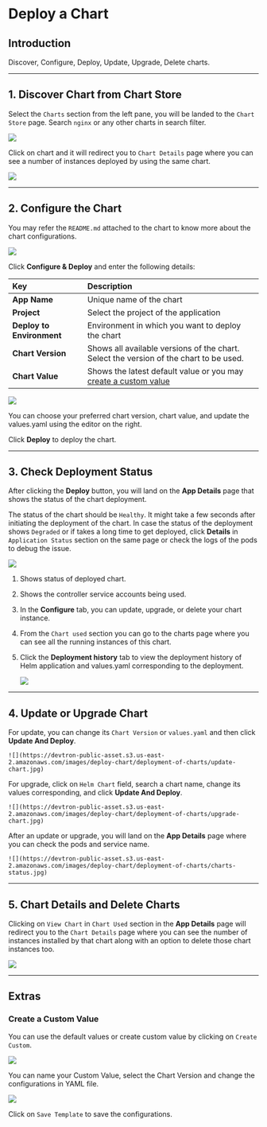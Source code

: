 # Deploy a Chart 

## Introduction

Discover, Configure, Deploy, Update, Upgrade, Delete charts.

---

## 1. Discover Chart from Chart Store

Select the `Charts` section from the left pane, you will be landed to the `Chart Store` page. 
Search `nginx` or any other charts in search filter.

![](https://devtron-public-asset.s3.us-east-2.amazonaws.com/images/deploy-chart/deployment-of-charts/search-chart.jpg)

Click on chart and it will redirect you to `Chart Details` page where you can see a number of instances deployed by using the same chart.

![](https://devtron-public-asset.s3.us-east-2.amazonaws.com/images/deploy-chart/deployment-of-charts/chart-details.jpg)

---

## 2. Configure the Chart

You may refer the `README.md` attached to the chart to know more about the chart configurations.

![](https://devtron-public-asset.s3.us-east-2.amazonaws.com/images/deploy-chart/overview-of-charts/overview-of-charts-2.jpg)

Click **Configure & Deploy** and enter the following details:

| Key | Description |
| :--- | :--- |
| **App Name** | Unique name of the chart|
| **Project** |  Select the project of the application |
| **Deploy to Environment** | Environment in which you want to deploy the chart |
| **Chart Version** | Shows all available versions of the chart. Select the version of the chart to be used. |
| **Chart Value** | Shows the latest default value or you may [create a custom value](#create-a-custom-value) |

![](https://devtron-public-asset.s3.us-east-2.amazonaws.com/images/deploy-chart/deployment-of-charts/values-field.jpg)

You can choose your preferred chart version, chart value, and update the values.yaml using the editor on the right.

Click **Deploy** to deploy the chart.

---

## 3. Check Deployment Status

After clicking the **Deploy** button, you will land on the **App Details** page that shows the status of the chart deployment.

The status of the chart should be `Healthy`. It might take a few seconds after initiating the deployment of the chart.
In case the status of the deployment shows `Degraded` or if takes a long time to get deployed, click **Details** in `Application Status` section on the same page or check the logs of the pods to debug the issue.

![](https://devtron-public-asset.s3.us-east-2.amazonaws.com/images/deploy-chart/deployment-of-charts/chart-app-details.jpg)

1. Shows status of deployed chart.

2. Shows the controller service accounts being used.

3. In the **Configure** tab, you can update, upgrade, or delete your chart instance.

4. From the `Chart used` section you can go to the charts page where you can see all the running instances of this chart.

5. Click the **Deployment history** tab to view the deployment history of Helm application and values.yaml corresponding to the deployment.

    ![](https://devtron-public-asset.s3.us-east-2.amazonaws.com/images/deploy-chart/deployment-of-charts/chart-deployment-history.jpg)

---

## 4. Update or Upgrade Chart

For update, you can change its `Chart Version` or `values.yaml` and then click **Update And Deploy**.

    ![](https://devtron-public-asset.s3.us-east-2.amazonaws.com/images/deploy-chart/deployment-of-charts/update-chart.jpg)

For upgrade, click on `Helm Chart` field, search a chart name, change its values corresponding, and click **Update And Deploy**.

    ![](https://devtron-public-asset.s3.us-east-2.amazonaws.com/images/deploy-chart/deployment-of-charts/upgrade-chart.jpg)

After an update or upgrade, you will land on the **App Details** page where you can check the pods and service name.

    ![](https://devtron-public-asset.s3.us-east-2.amazonaws.com/images/deploy-chart/deployment-of-charts/charts-status.jpg)

---

## 5. Chart Details and Delete Charts

Clicking on `View Chart` in `Chart Used` section in the **App Details** page will redirect you to the `Chart Details` page where you can see the number of instances installed by that chart along with an option to delete those chart instances too.

![](https://devtron-public-asset.s3.us-east-2.amazonaws.com/images/deploy-chart/deployment-of-charts/delete-chart-instance.jpg)

---

## Extras

### Create a Custom Value

You can use the default values or create custom value by clicking on `Create Custom`.

![](https://devtron-public-asset.s3.us-east-2.amazonaws.com/images/deploy-chart/overview-of-charts/overview-of-charts-7.jpg)

You can name your Custom Value, select the Chart Version and change the configurations in YAML file.

![](https://devtron-public-asset.s3.us-east-2.amazonaws.com/images/deploy-chart/overview-of-charts/overview-of-charts-8-2.jpg)

Click on `Save Template` to save the configurations.
